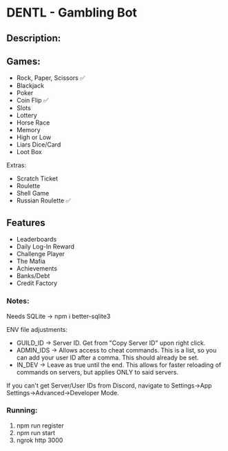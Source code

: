 # DENTL - Gambling Bot

## Description:

## Games:
* Rock, Paper, Scissors ✅
* Blackjack
* Poker
* Coin Flip ✅
* Slots
* Lottery
* Horse Race
* Memory
* High or Low
* Liars Dice/Card
* Loot Box

Extras:
* Scratch Ticket
* Roulette
* Shell Game
* Russian Roulette ✅

## Features
* Leaderboards
* Daily Log-In Reward
* Challenge Player
* The Mafia
* Achievements
* Banks/Debt
* Credit Factory


### Notes:
Needs SQLite -> npm i better-sqlite3

ENV file adjustments: 
* GUILD_ID -> Server ID. Get from "Copy Server ID" upon right click.
* ADMIN_IDS -> Allows access to cheat commands. This is a list, so you can add your user ID after a comma. This should already be set.
* IN_DEV -> Leave as true until the end. This allows for faster reloading of commands on servers, but applies ONLY to said servers.

If you can't get Server/User IDs from Discord, navigate to Settings->App Settings->Advanced->Developer Mode.

### Running:
1. npm run register
2. npm run start
3. ngrok http 3000
